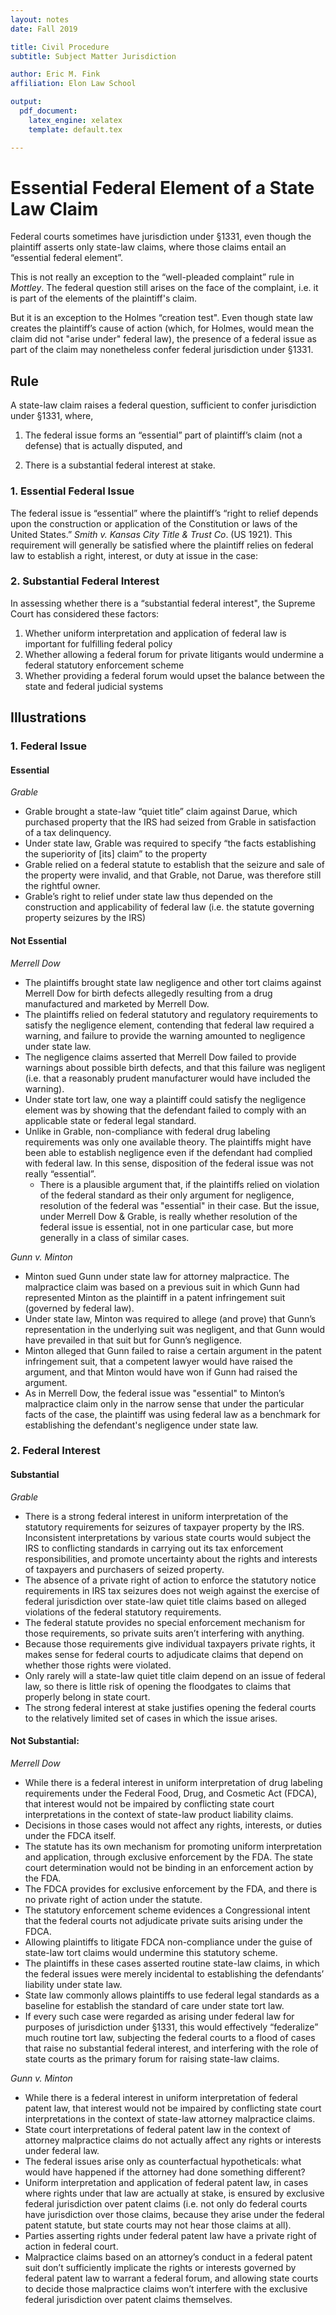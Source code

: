 ```yaml
---
layout: notes 
date: Fall 2019

title: Civil Procedure 
subtitle: Subject Matter Jurisdiction

author: Eric M. Fink
affiliation: Elon Law School 

output: 
  pdf_document:
    latex_engine: xelatex
    template: default.tex

---
```


# Essential Federal Element of a State Law Claim 

Federal courts sometimes have jurisdiction under §1331, even though the plaintiff asserts only state-law claims, where those claims entail an “essential federal element”. 

This is not really an exception to the “well-pleaded complaint” rule in *Mottley*. The federal question still arises on the face of the complaint, i.e. it is part of the elements of the plaintiff's claim. 

But it is an exception to the Holmes “creation test". Even though state law creates the plaintiff’s cause of action (which, for Holmes, would mean the claim did not "arise under" federal law), the presence of a federal issue as part of the claim may nonetheless confer federal jurisdiction under §1331. 

## Rule

A state-law claim raises a federal question, sufficient to confer jurisdiction under §1331, where,
 
1. The federal issue forms an “essential” part of plaintiff’s claim (not a defense) that is actually disputed, and  

2. There is a substantial federal interest at stake. 

### 1. Essential Federal Issue  

The federal issue is “essential” where the plaintiff’s “right to relief depends upon the construction or application of the Constitution or laws of the United States.” *Smith v. Kansas City Title & Trust Co*. (US 1921). This requirement will generally be satisfied where the plaintiff relies on federal law to establish a right, interest, or duty at issue in the case:

### 2. Substantial Federal Interest 

In assessing whether there is a “substantial federal interest", the Supreme Court has considered these factors:

1. Whether uniform interpretation and application of federal law is important for fulfilling federal policy  
2. Whether allowing a federal forum for private litigants would undermine a federal statutory enforcement scheme
3. Whether providing a federal forum would upset the balance between the state and federal judicial systems


## Illustrations

### 1. Federal Issue 

#### Essential

*Grable*

- Grable brought a state-law “quiet title” claim against Darue, which purchased property that the IRS had seized from Grable in satisfaction of a tax delinquency.
- Under state law, Grable was required to specify “the facts establishing the superiority of [its] claim” to the property
- Grable relied on a federal statute to establish that the seizure and sale of the property were invalid, and that Grable, not Darue, was therefore still the rightful owner. 
- Grable’s right to relief under state law thus depended on the construction and applicability of federal law (i.e. the statute governing property seizures by the IRS) 

#### Not Essential

*Merrell Dow*

- The plaintiffs brought state law negligence and other tort claims against Merrell Dow for birth defects allegedly resulting from a drug manufactured and marketed by Merrell Dow.  
- The plaintiffs relied on federal statutory and regulatory requirements to satisfy the negligence element, contending that federal law required a warning, and failure to provide the warning amounted to negligence under state law.  
- The negligence claims asserted that Merrell Dow failed to provide warnings about possible birth defects, and that this failure was negligent (i.e. that a reasonably prudent manufacturer would have included the warning).  
- Under state tort law, one way a plaintiff could satisfy the negligence element was by showing that the defendant failed to comply with an applicable state or federal legal standard.  
- Unlike in Grable, non-compliance with federal drug labeling requirements was only one available theory. The plaintiffs might have been able to establish negligence even if the defendant had complied with federal law. In this sense, disposition of the federal issue was not really “essential”. 
    - There is a plausible argument that, if the plaintiffs relied on violation of the federal standard as their only argument for negligence, resolution of the federal was "essential" in their case. But the issue, under Merrell Dow & Grable, is really whether resolution of the federal issue is essential, not in one particular case, but more generally in a class of similar cases. 

*Gunn v. Minton*

- Minton sued Gunn under state law for attorney malpractice. The malpractice claim was based on a previous suit in which Gunn had represented Minton as the plaintiff in a patent infringement suit (governed by federal law).   
- Under state law, Minton was required to allege (and prove) that Gunn’s representation in the underlying suit was negligent, and that Gunn would have prevailed in that suit but for Gunn’s negligence.  
- Minton alleged that Gunn failed to raise a certain argument in the patent infringement suit, that a competent lawyer would have raised the argument, and that Minton would have won if Gunn had raised the argument.  
- As in Merrell Dow, the federal issue was "essential" to Minton’s malpractice claim only in the narrow sense that under the particular facts of the case, the plaintiff was using federal law as a benchmark for establishing the defendant's negligence under state law.  

### 2. Federal Interest 

#### Substantial

*Grable*

- There is a strong federal interest in uniform interpretation of the statutory requirements for seizures of taxpayer property by the IRS. Inconsistent interpretations by various state courts would subject the IRS to conflicting standards in carrying out its tax enforcement responsibilities, and promote uncertainty about the rights and interests of taxpayers and purchasers of seized property. 
- The absence of a private right of action to enforce the statutory notice requirements in IRS tax seizures does not weigh against the exercise of federal jurisdiction over state-law quiet title claims based on alleged violations of the federal statutory requirements. 
- The federal statute provides no special enforcement mechanism for those requirements, so private suits aren’t interfering with anything. 
- Because those requirements give individual taxpayers private rights, it makes sense for federal courts to adjudicate claims that depend on whether those rights were violated. 
- Only rarely will a state-law quiet title claim depend on an issue of federal law, so there is little risk of opening the floodgates to claims that properly belong in state court.  
- The strong federal interest at stake justifies opening the federal courts to the relatively limited set of cases in which the issue arises.

#### Not Substantial:

*Merrell Dow*

- While there is a federal interest in uniform interpretation of drug labeling requirements under the Federal Food, Drug, and Cosmetic Act (FDCA), that interest would not be impaired by conflicting state court interpretations in the context of state-law product liability claims. 
- Decisions in those cases would not affect any rights, interests, or duties under the FDCA itself. 
- The statute has its own mechanism for promoting uniform interpretation and application, through exclusive enforcement by the FDA. The state court determination would not be binding in an enforcement action by the FDA.
- The FDCA provides for exclusive enforcement by the FDA, and there is no private right of action under the statute. 
- The statutory enforcement scheme evidences a Congressional intent that the federal courts not adjudicate private suits arising under the FDCA. 
- Allowing plaintiffs to litigate FDCA non-compliance under the guise of state-law tort claims would undermine this statutory scheme.
- The plaintiffs in these cases asserted routine state-law claims, in which the federal issues were merely incidental to establishing the defendants’ liability under state law.  
- State law commonly allows plaintiffs to use federal legal standards as a baseline for establish the standard of care under state tort law.  
- If every such case were regarded as arising under federal law for purposes of jurisdiction under  §1331, this would effectively “federalize” much routine tort law, subjecting the federal courts to a flood of cases that raise no substantial federal interest, and interfering with the role of state courts as the primary forum for raising state-law claims.  

*Gunn v. Minton*

- While there is a federal interest in uniform interpretation of federal patent law, that interest would not be impaired by conflicting state court interpretations in the context of state-law attorney malpractice claims. 
- State court interpretations of federal patent law in the context of attorney malpractice claims do not actually affect any rights or interests under federal law. 
- The federal issues arise only as counterfactual hypotheticals: what would have happened if the attorney had done something different? 
- Uniform interpretation and application of federal patent law, in cases where rights under that law are actually at stake, is ensured by exclusive federal jurisdiction over patent claims (i.e. not only do federal courts have jurisdiction over those claims, because they arise under the federal patent statute, but state courts may not hear those claims at all).  
- Parties asserting rights under federal patent law have a private right of action in federal court. 
- Malpractice claims based on an attorney’s conduct in a federal patent suit don’t sufficiently implicate the rights or interests governed by federal patent law to warrant a federal forum, and allowing state courts to decide those malpractice claims won’t interfere with the exclusive federal jurisdiction over patent claims themselves. 